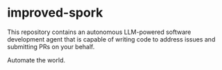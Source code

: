# improved-spork

This repository contains an autonomous LLM-powered software development agent that is capable of writing code to address issues and submitting PRs on your behalf.

Automate the world.


